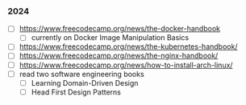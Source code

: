 ### 2024
- [ ] https://www.freecodecamp.org/news/the-docker-handbook
	- [ ] currently on Docker Image Manipulation Basics
- [ ] https://www.freecodecamp.org/news/the-kubernetes-handbook/
- [ ] https://www.freecodecamp.org/news/the-nginx-handbook/
- [ ] https://www.freecodecamp.org/news/how-to-install-arch-linux/
- [ ] read two software engineering books
	- [ ] Learning Domain-Driven Design
	- [ ] Head First Design Patterns